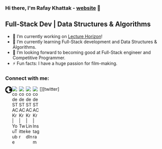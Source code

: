 ### Hi there, I'm Rafay Khattak - [website] 👋

## Full-Stack Dev | Data Structures & Algorithms 
- 🔭 I’m currently working on [Lecture Horizon][LectureHorizon]!
- 🌱 I’m currently learning Full-Stack development and Data Structures & Algorithms.
- 👯 I’m looking forward to becoming good at Full-Stack engineer and Competitive Programmer.
- ⚡ Fun facts: I have a huge passion for film-making.

### Connect with me:

[<img align="left" alt="codeSTACKr.com" width="22px" src="https://raw.githubusercontent.com/iconic/open-iconic/master/svg/globe.svg" />][website]
[<img align="left" alt="codeSTACKr | YouTube" width="22px" src="https://cdn.jsdelivr.net/npm/simple-icons@v3/icons/youtube.svg" />][youtube]
[<img align="left" alt="codeSTACKr | Twitter" width="22px" src="https://cdn.jsdelivr.net/npm/simple-icons@v3/icons/twitter.svg" />][twitter]
[<img align="left" alt="codeSTACKr | LinkedIn" width="22px" src="https://cdn.jsdelivr.net/npm/simple-icons@v3/icons/linkedin.svg" />][linkedin]
[<img align="left" alt="codeSTACKr | Instagram" width="22px" src="https://cdn.jsdelivr.net/npm/simple-icons@v3/icons/instagram.svg" />][instagram]


<br />
<br />

[LectureHorizon]: https://lecturehorizon.com
[website]: https://www.rafaykhattak.com/
[youtube]: https://youtube.com/rafaykhattak
[instagram]: https://instagram.com/rafaykhattak
[linkedin]: https://linkedin.com/in/rafaykhattak
[webdevplaylist]: https://www.youtube.com/playlist?list=PLkwxH9e_vrAJ0WbEsFA9W3I1W-g_BTsbt
[jsplaylist]: https://www.youtube.com/playlist?list=PLkwxH9e_vrALRJKu7wfXby3MKeflhTu6B
[cssplaylist]: https://www.youtube.com/playlist?list=PLkwxH9e_vrALSdvZuEh6gqQdmDoDIoqz4
[reactplaylist]: https://www.youtube.com/playlist?list=PLkwxH9e_vrAK4TdffpxKY3QGyHCpxFcQ0
